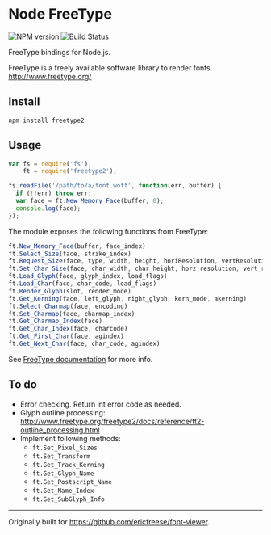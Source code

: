 # Node FreeType

[![NPM version](https://badge.fury.io/js/freetype2.png)](http://badge.fury.io/js/freetype2)
[![Build Status](https://travis-ci.org/ericfreese/node-freetype2.png?branch=master)](https://travis-ci.org/ericfreese/node-freetype2)

FreeType bindings for Node.js.

FreeType is a freely available software library to render fonts. http://www.freetype.org/

## Install

`npm install freetype2`

## Usage

``` javascript
var fs = require('fs'),
    ft = require('freetype2');

fs.readFile('/path/to/a/font.woff', function(err, buffer) {
  if (!!err) throw err;
  var face = ft.New_Memory_Face(buffer, 0);
  console.log(face);
});
```

The module exposes the following functions from FreeType:

``` javascript
ft.New_Memory_Face(buffer, face_index)
ft.Select_Size(face, strike_index)
ft.Request_Size(face, type, width, height, horiResolution, vertResolution)
ft.Set_Char_Size(face, char_width, char_height, horz_resolution, vert_resolution)
ft.Load_Glyph(face, glyph_index, load_flags)
ft.Load_Char(face, char_code, load_flags)
ft.Render_Glyph(slot, render_mode)
ft.Get_Kerning(face, left_glyph, right_glyph, kern_mode, akerning)
ft.Select_Charmap(face, encoding)
ft.Set_Charmap(face, charmap_index)
ft.Get_Charmap_Index(face)
ft.Get_Char_Index(face, charcode)
ft.Get_First_Char(face, agindex)
ft.Get_Next_Char(face, char_code, agindex)
```

See [FreeType documentation](http://www.freetype.org/freetype2/docs/reference/ft2-index.html) for more info.

## To do

- Error checking. Return int error code as needed.
- Glyph outline processing: http://www.freetype.org/freetype2/docs/reference/ft2-outline_processing.html
- Implement following methods:
    - `ft.Set_Pixel_Sizes`
    - `ft.Set_Transform`
    - `ft.Get_Track_Kerning`
    - `ft.Get_Glyph_Name`
    - `ft.Get_Postscript_Name`
    - `ft.Get_Name_Index`
    - `ft.Get_SubGlyph_Info`

---

Originally built for https://github.com/ericfreese/font-viewer.
